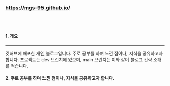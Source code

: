 ### https://mgs-95.github.io/
<br><br>
#### 1. 개요
<hr>
깃허브에 배포한 개인 블로그입니다.
주로 공부를 하며 느낀 점이나, 지식을 공유하고자 합니다.
프로젝트는 dev 브런치에 있으며, main 브런치는 이와 같이 블로그 간략 소개를 적습니다.

#### 2. 주로 공부를 하며 느낀 점이나, 지식을 공유하고자 합니다.



